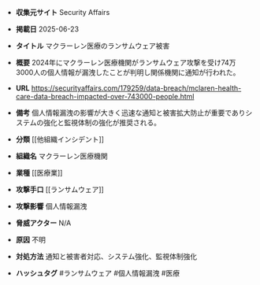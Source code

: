 - **収集元サイト**
Security Affairs

- **掲載日**
2025-06-23

- **タイトル**
マクラーレン医療のランサムウェア被害

- **概要**
2024年にマクラーレン医療機関がランサムウェア攻撃を受け74万3000人の個人情報が漏洩したことが判明し関係機関に通知が行われた。

- **URL**
https://securityaffairs.com/179259/data-breach/mclaren-health-care-data-breach-impacted-over-743000-people.html

- **備考**
個人情報漏洩の影響が大きく迅速な通知と被害拡大防止が重要でありシステムの強化と監視体制の強化が推奨される。

- **分類**
[[他組織インシデント]]

- **組織名**
マクラーレン医療機関

- **業種**
[[医療業]]

- **攻撃手口**
[[ランサムウェア]]

- **攻撃影響**
個人情報漏洩

- **脅威アクター**
N/A

- **原因**
不明

- **対処方法**
通知と被害者対応、システム強化、監視体制強化

- **ハッシュタグ**
#ランサムウェア #個人情報漏洩 #医療
